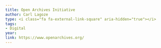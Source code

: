 ```yaml
---
title: Open Archives Initiative
author: Carl Lagoze
type: <i class="fa fa-external-link-square" aria-hidden="true"></i>
tags:
- Digital
year:
link: https://www.openarchives.org/
---
```

